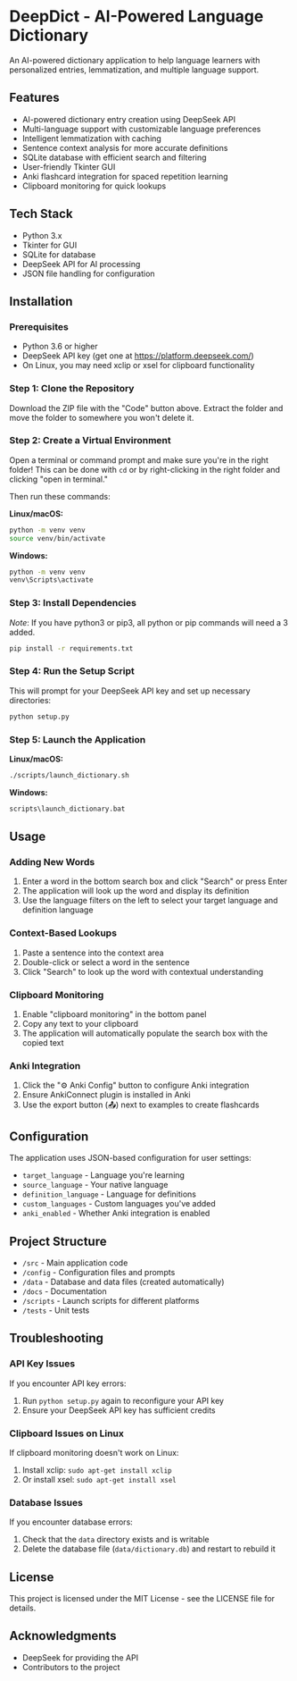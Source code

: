 # DeepDict - AI-Powered Language Dictionary

An AI-powered dictionary application to help language learners with personalized entries, lemmatization, and multiple language support.

## Features

- AI-powered dictionary entry creation using DeepSeek API
- Multi-language support with customizable language preferences
- Intelligent lemmatization with caching
- Sentence context analysis for more accurate definitions
- SQLite database with efficient search and filtering
- User-friendly Tkinter GUI
- Anki flashcard integration for spaced repetition learning
- Clipboard monitoring for quick lookups

## Tech Stack

- Python 3.x
- Tkinter for GUI
- SQLite for database
- DeepSeek API for AI processing
- JSON file handling for configuration

## Installation

### Prerequisites

- Python 3.6 or higher
- DeepSeek API key (get one at https://platform.deepseek.com/)
- On Linux, you may need xclip or xsel for clipboard functionality

### Step 1: Clone the Repository

Download the ZIP file with the "Code" button above. Extract the folder and move the folder to somewhere you won't delete it.

### Step 2: Create a Virtual Environment

Open a terminal or command prompt and make sure you're in the right folder! This can be done with `cd` or by right-clicking in the right folder and clicking "open in terminal."

Then run these commands:

**Linux/macOS:**
```bash
python -m venv venv
source venv/bin/activate
```

**Windows:**
```cmd
python -m venv venv
venv\Scripts\activate
```

### Step 3: Install Dependencies

*Note*: If you have python3 or pip3, all python or pip commands will need a 3 added.

```bash
pip install -r requirements.txt
```

### Step 4: Run the Setup Script

This will prompt for your DeepSeek API key and set up necessary directories:

```bash
python setup.py
```

### Step 5: Launch the Application

**Linux/macOS:**
```bash
./scripts/launch_dictionary.sh
```

**Windows:**
```cmd
scripts\launch_dictionary.bat
```

## Usage

### Adding New Words

1. Enter a word in the bottom search box and click "Search" or press Enter
2. The application will look up the word and display its definition
3. Use the language filters on the left to select your target language and definition language

### Context-Based Lookups

1. Paste a sentence into the context area
2. Double-click or select a word in the sentence
3. Click "Search" to look up the word with contextual understanding

### Clipboard Monitoring

1. Enable "clipboard monitoring" in the bottom panel
2. Copy any text to your clipboard
3. The application will automatically populate the search box with the copied text

### Anki Integration

1. Click the "⚙️ Anki Config" button to configure Anki integration
2. Ensure AnkiConnect plugin is installed in Anki
3. Use the export button (📤) next to examples to create flashcards

## Configuration

The application uses JSON-based configuration for user settings:

- `target_language` - Language you're learning
- `source_language` - Your native language
- `definition_language` - Language for definitions
- `custom_languages` - Custom languages you've added
- `anki_enabled` - Whether Anki integration is enabled

## Project Structure

- `/src` - Main application code
- `/config` - Configuration files and prompts
- `/data` - Database and data files (created automatically)
- `/docs` - Documentation
- `/scripts` - Launch scripts for different platforms
- `/tests` - Unit tests

## Troubleshooting

### API Key Issues

If you encounter API key errors:
1. Run `python setup.py` again to reconfigure your API key
2. Ensure your DeepSeek API key has sufficient credits

### Clipboard Issues on Linux

If clipboard monitoring doesn't work on Linux:
1. Install xclip: `sudo apt-get install xclip`
2. Or install xsel: `sudo apt-get install xsel`

### Database Issues

If you encounter database errors:
1. Check that the `data` directory exists and is writable
2. Delete the database file (`data/dictionary.db`) and restart to rebuild it

## License

This project is licensed under the MIT License - see the LICENSE file for details.

## Acknowledgments

- DeepSeek for providing the API
- Contributors to the project
